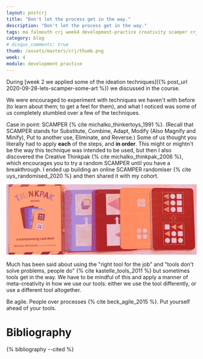 ```yaml
---
layout: postcrj
title: "Don't let the process get in the way."
description: "Don't let the process get in the way."
tags: ma falmouth crj week4 development-practice creativity scamper crj-interpersonal crj-affective crj-procedural
category: blog
# disqus_comments: true
thumb: /assets/masters/crj/thumb.png
week: 4
module: development practice
---
```


During [week 2 we applied some of the ideation techniques]({% post_url 2020-09-28-lets-scamper-some-art %}) we discussed in the course.

We were encouraged to experiment with techniques we haven't with before (to learn about them; to get a feel for them), and what I noticed was some of us completely stumbled over a few of the techniques.

Case in point: SCAMPER {% cite michalko_thinkertoys_1991 %}. (Recall that SCAMPER stands for Substitute, Combine, Adapt, Modify (Also Magnify and Minify), Put to another use, Eliminate, and Reverse.) Some of us thought you literally had to apply **each** of the steps, and **in order**. This might or mightn't be the way this technique was intended to be used, but then I also discovered the Creative Thinkpak {% cite michalko_thinkpak_2006 %}, which encourages you to try a random SCAMPER until you have a breakthrough. I ended up building an online SCAMPER randomiser {% cite uys_randomised_2020 %} and then shared it with my cohort.

![My pack of Creative Thinkpak](/assets/posts/2020-10-13-dont-let-the-process-get-in-the-way/thinkpak.png)

Much has been said about using the "right tool for the job" and "tools don't solve problems, people do" {% cite kastelle_tools_2011 %} but sometimes tools get in the way. We have to be mindful of this and apply a manner of meta-creativity in how we use our tools: either we use the tool differently, or use a different tool altogether.

Be agile. People over processes {% cite beck_agile_2015 %}. Put yourself ahead of your tools.

# Bibliography

{% bibliography --cited %}
